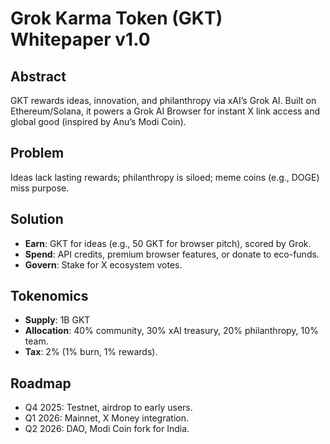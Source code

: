# Grok Karma Token (GKT) Whitepaper v1.0

## Abstract
GKT rewards ideas, innovation, and philanthropy via xAI’s Grok AI. Built on Ethereum/Solana, it powers a Grok AI Browser for instant X link access and global good (inspired by Anu’s Modi Coin).

## Problem
Ideas lack lasting rewards; philanthropy is siloed; meme coins (e.g., DOGE) miss purpose.

## Solution
- **Earn**: GKT for ideas (e.g., 50 GKT for browser pitch), scored by Grok.
- **Spend**: API credits, premium browser features, or donate to eco-funds.
- **Govern**: Stake for X ecosystem votes.

## Tokenomics
- **Supply**: 1B GKT
- **Allocation**: 40% community, 30% xAI treasury, 20% philanthropy, 10% team.
- **Tax**: 2% (1% burn, 1% rewards).

## Roadmap
- Q4 2025: Testnet, airdrop to early users.
- Q1 2026: Mainnet, X Money integration.
- Q2 2026: DAO, Modi Coin fork for India.

